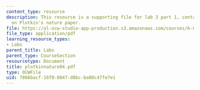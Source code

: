 ```yaml
---
content_type: resource
description: This resource is a supporting file for lab 3 part 1, contains information
  on Plotkin's nature paper.
file: https://ol-ocw-studio-app-production.s3.amazonaws.com/courses/6-877j-computational-evolutionary-biology-fall-2005/7866bacf16f00847d8bcba88c47fe7e1_plotkinnature04.pdf
file_type: application/pdf
learning_resource_types:
- Labs
parent_title: Labs
parent_type: CourseSection
resourcetype: Document
title: plotkinnature04.pdf
type: OCWFile
uid: 7866bacf-16f0-0847-d8bc-ba88c47fe7e1
---
```

